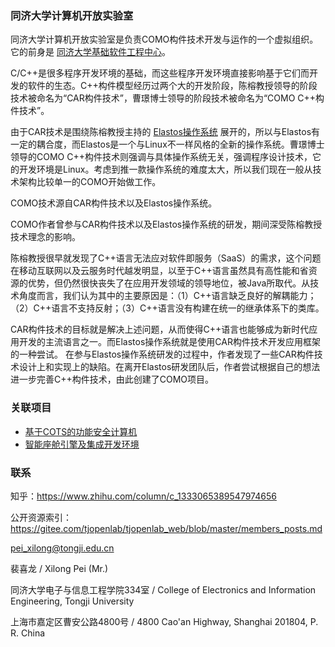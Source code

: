 ### 同济大学计算机开放实验室
同济大学计算机开放实验室是负责COMO构件技术开发与运作的一个虚拟组织。它的前身是 [同济大学基础软件工程中心](https://gitee.com/tjopenlab/tjopenlab_web/blob/master/System_Software_Engineering_Centre_of_Tongji_University.md)。

C/C++是很多程序开发环境的基础，而这些程序开发环境直接影响基于它们而开发的软件的生态。C++构件模型经历过两个大的开发阶段，陈榕教授领导的阶段技术被命名为“CAR构件技术”，曹璟博士领导的阶段技术被命名为“COMO C++构件技术”。

由于CAR技术是围绕陈榕教授主持的 [Elastos操作系统](https://gitee.com/tjopenlab/openElastos) 展开的，所以与Elastos有一定的耦合度，而Elastos是一个与Linux不一样风格的全新的操作系统。曹璟博士领导的COMO C++构件技术则强调与具体操作系统无关，强调程序设计技术，它的开发环境是Linux。考虑到推一款操作系统的难度太大，所以我们现在一般从技术架构比较单一的COMO开始做工作。

COMO技术源自CAR构件技术以及Elastos操作系统。

COMO作者曾参与CAR构件技术以及Elastos操作系统的研发，期间深受陈榕教授技术理念的影响。

陈榕教授很早就发现了C++语言无法应对软件即服务（SaaS）的需求，这个问题在移动互联网以及云服务时代越发明显，以至于C++语言虽然具有高性能和省资源的优势，但仍然很快丧失了在应用开发领域的领导地位，被Java所取代。从技术角度而言，我们认为其中的主要原因是：（1）C++语言缺乏良好的解耦能力；（2）C++语言不支持反射；（3）C++语言没有构建在统一的继承体系下的类库。

CAR构件技术的目标就是解决上述问题，从而使得C++语言也能够成为新时代应用开发的主流语言之一。而Elastos操作系统就是使用CAR构件技术开发应用框架的一种尝试。
在参与Elastos操作系统研发的过程中，作者发现了一些CAR构件技术设计上和实现上的缺陷。在离开Elastos研发团队后，作者尝试根据自己的想法进一步完善C++构件技术，由此创建了COMO项目。


### 关联项目
- [基于COTS的功能安全计算机](https://gitee.com/tjcots)
- [智能座舱引擎及集成开发环境](https://gitee.com/tjhmi)

### 联系
知乎：https://www.zhihu.com/column/c_1333065389547974656

公开资源索引：https://gitee.com/tjopenlab/tjopenlab_web/blob/master/members_posts.md

pei_xilong@tongji.edu.cn

裴喜龙 / Xilong Pei (Mr.) 

同济大学电子与信息工程学院334室 / College of Electronics and Information Engineering, Tongji University 

上海市嘉定区曹安公路4800号 / 4800 Cao'an Highway, Shanghai 201804, P. R. China
